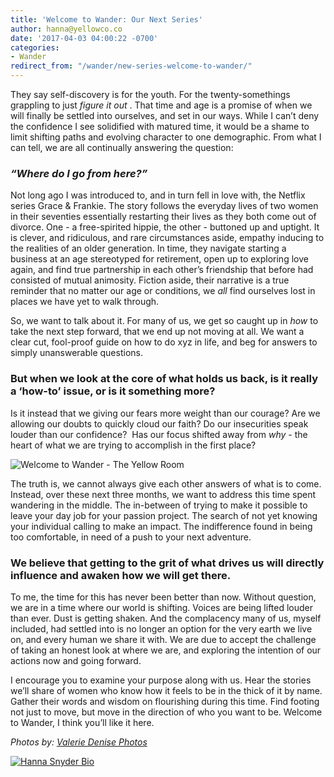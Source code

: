 ```yaml
---
title: 'Welcome to Wander: Our Next Series'
author: hanna@yellowco.co
date: '2017-04-03 04:00:22 -0700'
categories:
- Wander
redirect_from: "/wander/new-series-welcome-to-wander/"
---
```


They say self-discovery is for the youth. For the twenty-somethings grappling to just _figure it out_ . That time and age is a promise of when we will finally be settled into ourselves, and set in our ways. While I can’t deny the confidence I see solidified with matured time, it would be a shame to limit shifting paths and evolving character to one demographic. From what I can tell, we are all continually answering the question:

### _**“Where do I go from here?”**_

Not long ago I was introduced to, and in turn fell in love with, the Netflix series Grace & Frankie. The story follows the everyday lives of two women in their seventies essentially restarting their lives as they both come out of divorce. One - a free-spirited hippie, the other - buttoned up and uptight. It is clever, and ridiculous, and rare circumstances aside, empathy inducing to the realities of an older generation. In time, they navigate starting a business at an age stereotyped for retirement, open up to exploring love again, and find true partnership in each other’s friendship that before had consisted of mutual animosity. Fiction aside, their narrative is a true reminder that no matter our age or conditions, we _all_ find ourselves lost in places we have yet to walk through.

So, we want to talk about it. For many of us, we get so caught up in _how_ to take the next step forward, that we end up not moving at all. We want a clear cut, fool-proof guide on how to do xyz in life, and beg for answers to simply unanswerable questions.

### **But when we look at the core of what holds us back, is it really a ‘how-to’ issue, or is it something more?**

Is it instead that we giving our fears more weight than our courage? Are we allowing our doubts to quickly cloud our faith? Do our insecurities speak louder than our confidence?  Has our focus shifted away from _why_ - the heart of what we are trying to accomplish in the first place?

![Welcome to Wander - The Yellow Room](https://s3.amazonaws.com/yellow-files/blog/2017/04/ValerieDenisePhotos-82.jpg)

The truth is, we cannot always give each other answers of what is to come. Instead, over these next three months, we want to address this time spent wandering in the middle. The in-between of trying to make it possible to leave your day job for your passion project. The search of not yet knowing your individual calling to make an impact. The indifference found in being too comfortable, in need of a push to your next adventure.

### **We believe that getting to the grit of what drives us will directly influence and awaken how we will get there.**

To me, the time for this has never been better than now. Without question, we are in a time where our world is shifting. Voices are being lifted louder than ever. Dust is getting shaken. And the complacency many of us, myself included, had settled into is no longer an option for the very earth we live on, and every human we share it with. We are due to accept the challenge of taking an honest look at where we are, and exploring the intention of our actions now and going forward.

I encourage you to examine your purpose along with us. Hear the stories we’ll share of women who know how it feels to be in the thick of it by name. Gather their words and wisdom on flourishing during this time. Find footing not just to move, but move in the direction of who you want to be. Welcome to Wander, I think you’ll like it here.

_Photos by: [Valerie Denise Photos](http://www.valeriedenisephotos.com/)_

[![Hanna Snyder Bio](https://s3.amazonaws.com/yellow-files/blog/2017/04/HANNA-BIO-1.jpg)](http://www.hannasnyder.com)
